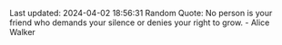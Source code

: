 Last updated: 2024-04-02 18:56:31
Random Quote: No person is your friend who demands your silence or denies your right to grow. - Alice Walker